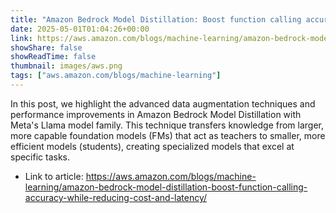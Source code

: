 ```yaml
---
title: "Amazon Bedrock Model Distillation: Boost function calling accuracy while reducing cost and latency"
date: 2025-05-01T01:04:26+00:00
link: https://aws.amazon.com/blogs/machine-learning/amazon-bedrock-model-distillation-boost-function-calling-accuracy-while-reducing-cost-and-latency/
showShare: false
showReadTime: false
thumbnail: images/aws.png
tags: ["aws.amazon.com/blogs/machine-learning"]
---
```

In this post, we highlight the advanced data augmentation techniques and performance improvements in Amazon Bedrock Model Distillation with Meta's Llama model family. This technique transfers knowledge from larger, more capable foundation models (FMs) that act as teachers to smaller, more efficient models (students), creating specialized models that excel at specific tasks.

- Link to article: https://aws.amazon.com/blogs/machine-learning/amazon-bedrock-model-distillation-boost-function-calling-accuracy-while-reducing-cost-and-latency/